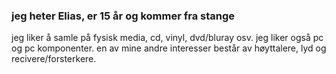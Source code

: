 ### jeg heter Elias, er 15 år og kommer fra stange



jeg liker å samle på fysisk media, cd, vinyl, dvd/bluray osv. jeg liker også pc og pc komponenter. en av mine andre interesser består av høyttalere, lyd og recivere/forsterkere.